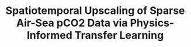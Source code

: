---
title: "Spatiotemporal Upscaling of Sparse Air-Sea pCO2 Data via Physics-Informed Transfer Learning"
collection: publications
category: journal
permalink: /publication/pco2
venue: Scientific Data, Nature Publishing, 2024 (In Press)
authors: 'Siyeon Kim*, <b>Juan Nathaniel*</b>, Zhewen Hou, Tian Zheng, Pierre Gentine'
paper: https://www.nature.com/articles/s41597-024-03959-w
code: https://github.com/sk981102/ocean_co2/
blog:
slide:
talk:
---